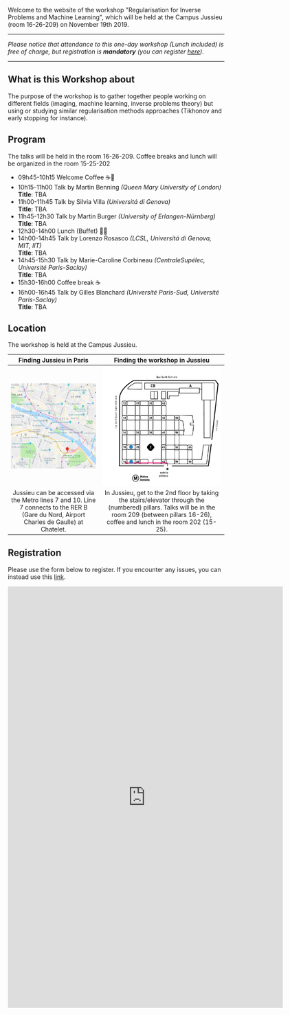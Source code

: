 Welcome to the website of the workshop "Regularisation for Inverse Problems and Machine Learning", which will be held at the Campus Jussieu (room 16-26-209) on November 19th 2019.

---------------------------
*Please notice that attendance to this one-day workshop (Lunch included) is free of charge, but registration is **mandatory** (you can register [here](#registration)).*

---------------------------

## What is this Workshop about

The purpose of the workshop is to gather together people working on different fields (imaging, machine learning, inverse problems theory) but using or studying similar regularisation methods approaches (Tikhonov and early stopping for instance).


## Program

The talks will be held in the room 16-26-209. Coffee breaks and lunch will be organized in the room 15-25-202

- 09h45-10h15 Welcome Coffee :coffee::cookie:
- 10h15-11h00 Talk by Martin Benning *(Queen Mary University of London)*<br/>
  **Title**: TBA 
- 11h00-11h45 Talk by Silvia Villa *(Universitá di Genova)*<br/>
  **Title**: TBA 
- 11h45-12h30 Talk by Martin Burger *(University of Erlangen-Nürnberg)*<br/>
  **Title**: TBA 
- 12h30-14h00 Lunch (Buffet) :fork_and_knife::bento:
- 14h00-14h45 Talk by Lorenzo Rosasco *(LCSL, Universitá di Genova, MIT, IIT)*<br/>
  **Title**: TBA 
- 14h45-15h30 Talk by Marie-Caroline Corbineau *(CentraleSupélec, Université Paris-Saclay)*<br/>
  **Title**: TBA 
- 15h30-16h00 Coffee break :coffee:
- 16h00-16h45 Talk by Gilles Blanchard *(Université Paris-Sud, Université Paris-Saclay)*<br/>
  **Title**: TBA 

## Location

The workshop is held at the Campus Jussieu.

Finding Jussieu in Paris  |  Finding the workshop in Jussieu
:---------------------------:|:-------------------------:
[<img src="/assets/images/plan-paris.png">](https://goo.gl/maps/AgoULSsBeL2beaZo7) |  ![](assets/images/plan-jussieu.png)
Jussieu can be accessed via the Metro lines 7 and 10. Line 7 connects to the RER B (Gare du Nord, Airport Charles de Gaulle) at Chatelet. | In Jussieu, get to the 2nd floor by taking the stairs/elevator through the (numbered) pillars. Talks will be in the room 209 (between pillars 16-26), coffee and lunch in the room 202 (15-25).




## Registration

Please use the form below to register. If you encounter any issues, you can instead use this [link](https://docs.google.com/forms/d/e/1FAIpQLScLQ1fnfXiqSfhNNlLi9YM4WdvArePn_cu-IC-Qb0kvvJhD8A/viewform?usp=sf_link).

<iframe src="https://docs.google.com/forms/d/e/1FAIpQLScLQ1fnfXiqSfhNNlLi9YM4WdvArePn_cu-IC-Qb0kvvJhD8A/viewform?embedded=true" width="640" height="982" frameborder="0" marginheight="0" marginwidth="0">Chargement…</iframe>

